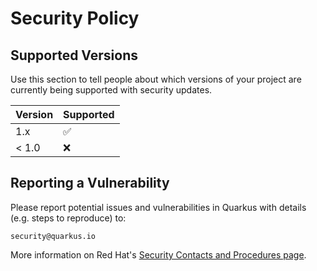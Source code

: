 # Security Policy

## Supported Versions

Use this section to tell people about which versions of your project are
currently being supported with security updates.

| Version | Supported          |
| ------- | ------------------ |
| 1.x   | :white_check_mark: |
| < 1.0   | :x:                |

## Reporting a Vulnerability

Please report potential issues and vulnerabilities in Quarkus with details (e.g. steps to reproduce) to:

    security@quarkus.io

More information on Red Hat's [Security Contacts and Procedures page](https://access.redhat.com/security/team/contact/).
